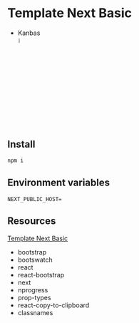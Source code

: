 # Template Next Basic

* Kanbas</br>
<a href="./kanbas.md" title="kanbas"><img width="5%" src="https://res.cloudinary.com/rick-rick-torrellas/image/upload/v1629301660/icons/kanban_oifhu7.png"/></a>

## Install

```javascript
npm i 
```

## Environment variables

``` dotenv
NEXT_PUBLIC_HOST=
```

## Resources

[Template Next Basic](https://github.com/Rick-torrellas/template-next-basic)

* bootstrap
* bootswatch
* react
* react-bootstrap
* next
* nprogress
* prop-types
* react-copy-to-clipboard
* classnames
